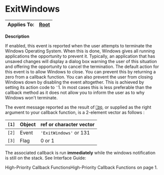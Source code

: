 




<h1 class="heading"><span class="name">ExitWindows</span></h1>

| Applies To: | [Root](./root.md) |
| --- | ---  |


**Description**


If enabled, this event is reported when the user attempts to terminate the Windows Operating System. When this is done, Windows gives all running applications the opportunity to prevent it. Typically, an application that has unsaved changes will display a dialog box warning the user of this situation and offering the opportunity to cancel the termination. The default action for this event is to allow Windows to close. You can prevent this by returning a zero from a callback function. You can also prevent the user from closing Windows down by disabling the event altogether. This is achieved by setting its action code to `¯`1. In most cases this is less preferable than the callback method as it does not allow you to inform the user as to why Windows won't terminate.


The event message reported as the result of [`⎕DQ`](../../Language/System%20Functions/dq.htm), or supplied as the right argument to your callback function, is a 2-element vector as follows :


| `[1]` | Object | ref or character vector |
| --- | --- | ---  |
| `[2]` | Event | `'ExitWindows'` or 131 |
| `[3]` | Flag | 0 or 1 |



The associated callback is run **immediately** while the windows notification is still on the stack. See 
Interface Guide: 

High-Priority Callback FunctionsHigh-Priority Callback Functions on page 1.



